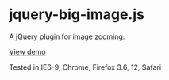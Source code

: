 jquery-big-image.js
====== 

A jQuery plugin for image zooming. 

[View demo](http://weblinc.github.com/jquery-big-image/)

Tested in IE6-9, Chrome, Firefox 3.6, 12, Safari
 